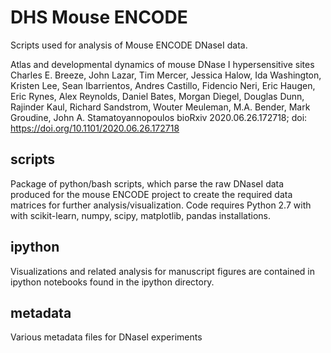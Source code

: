 # DHS Mouse ENCODE
Scripts used for analysis of Mouse ENCODE DNaseI data.

Atlas and developmental dynamics of mouse DNase I hypersensitive sites
Charles E. Breeze, John Lazar, Tim Mercer, Jessica Halow, Ida Washington, Kristen Lee, Sean Ibarrientos, Andres Castillo, Fidencio Neri, Eric Haugen, Eric Rynes, Alex Reynolds, Daniel Bates, Morgan Diegel, Douglas Dunn, Rajinder Kaul, Richard Sandstrom, Wouter Meuleman, M.A. Bender, Mark Groudine, John A. Stamatoyannopoulos
bioRxiv 2020.06.26.172718; doi: https://doi.org/10.1101/2020.06.26.172718

## scripts
Package of python/bash scripts, which parse the raw DNaseI data produced for the mouse ENCODE project to create the required data matrices for further analysis/visualization. Code requires Python 2.7 with with scikit-learn, numpy, scipy, matplotlib, pandas installations.

## ipython
Visualizations and related analysis for manuscript figures are contained in ipython notebooks found in the ipython directory.

## metadata
Various metadata files for DNaseI experiments

